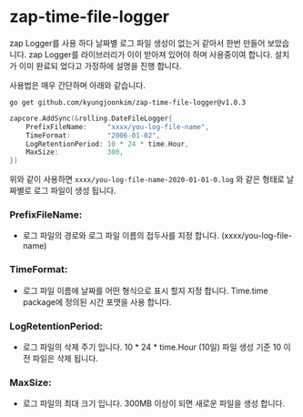 # zap-time-file-logger


zap Logger를 사용 하다 날짜별 로그 파일 생성이 없는거 같아서 한번 만들어 보았습니다.
zap Logger를 라이브러리가 이이 받아져 있어야 하며 사용중이여 합니다. 
설치가 이미 완료되 었다고 가정하에 설명을 진행 합니다.

사용법은 매우 간단하며 아래와 같습니다.

```
go get github.com/kyungjoonkim/zap-time-file-logger@v1.0.3
```


```go
zapcore.AddSync(&rolling.DateFileLogger{
    PrefixFileName:     "xxxx/you-log-file-name",
    TimeFormat:         "2006-01-02",
    LogRetentionPeriod: 10 * 24 * time.Hour,
    MaxSize:            300,
})
```

위와 같이 사용하면 `xxxx/you-log-file-name-2020-01-01-0.log` 와 같은 형태로 날짜별로 로그 파일이 생성 됩니다.

### PrefixFileName:
- 로그 파일의 경로와 로그 파일 이름의 접두사를 지정 합니다. (xxxx/you-log-file-name)

### TimeFormat:
- 로그 파일 이름에 날짜를 어떤 형식으로 표시 할지 지정 합니다. Time.time package에 정의된 시간 포맷을 사용 합니다.

### LogRetentionPeriod:
- 로그 파일의 삭제 주기 입니다. 10 * 24 * time.Hour (10일) 파일 생성 기준 10 이전 파일은 삭제 됩니다.

### MaxSize:
- 로그 파일의 최대 크기 입니다. 300MB 이상이 되면 새로운 파일을 생성 합니다.


